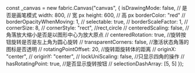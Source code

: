 const \_canvas = new fabric.Canvas("canvas", {
isDrawingMode: false, // 是否是画笔模式
width: 800, // 宽 px
height: 600, // 高 px
borderColor: "red"
// borderOpacityWhenMoving: 1,
// selectable: true,
// borderScaleFactor: 1,
// cornerSize: 8,
// cornerStyle: "rect", //rect,circle
// centeredScaling: false, //角落放大缩小是否是以图形中心为放大原点
// centeredRotation: true, //旋转按钮旋转是否是左上角为圆心旋转
// transparentCorners: false, //激活状态角落的图标是否透明
// rotatingPointOffset: 20, //旋转距旋转体的距离
// originX: "center",
// originY: "center",
// lockUniScaling: false, //只显示四角的操作
// hasRotatingPoint: true, //是否显示旋转按钮
// selectionDashArray: [5, 5]
});
